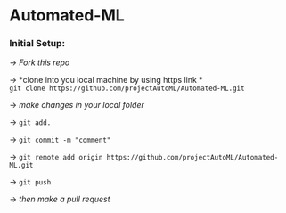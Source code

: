 # Automated-ML

### Initial Setup: <br>
  -> *Fork this repo*<br>
  
  -> *clone into you local machine by using https link *<br>
    `git clone https://github.com/projectAutoML/Automated-ML.git`<br>
  
  -> *make changes in your local folder*<br>
  
  -> `git add.`<br>
  
  -> `git commit -m "comment"`<br>
  
  -> `git remote add origin https://github.com/projectAutoML/Automated-ML.git`<br>
  
  -> `git push`<br>
  
  -> *then make a pull request*<br>
